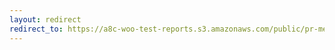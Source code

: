 ```yaml
---
layout: redirect
redirect_to: https://a8c-woo-test-reports.s3.amazonaws.com/public/pr-merge/42684/api/index.html
---
```

